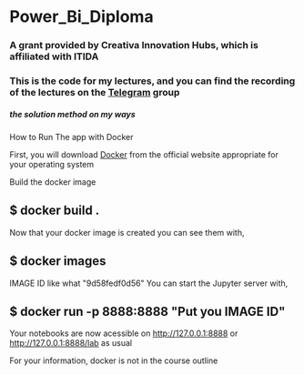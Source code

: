 # Power_Bi_Diploma
<div>
    <h3>A grant provided by Creativa Innovation Hubs, which is affiliated with ITIDA</h3>
    <h3>This is the code for my lectures, and you can find the recording of the lectures on the <a href="https://t.me/+KaHzQw7wwDs5MWY0">Telegram</a> group</h3>
    <h5>the solution method on my ways</h5>
</div>

How to Run The app with Docker

First, you will download <a href="https://docs.docker.com/engine/install/">Docker</a></h3> from the official website appropriate for your operating system

Build the docker image

 ## $ docker build .
 Now that your docker image is created you can see them with,

 ## $ docker images
 IMAGE ID like what "9d58fedf0d56"
 You can start the Jupyter server with,

 ## $ docker run -p 8888:8888 "Put you IMAGE ID"

Your notebooks are now acessible on http://127.0.0.1:8888 or http://127.0.0.1:8888/lab as usual

For your information, docker is not in the course outline
